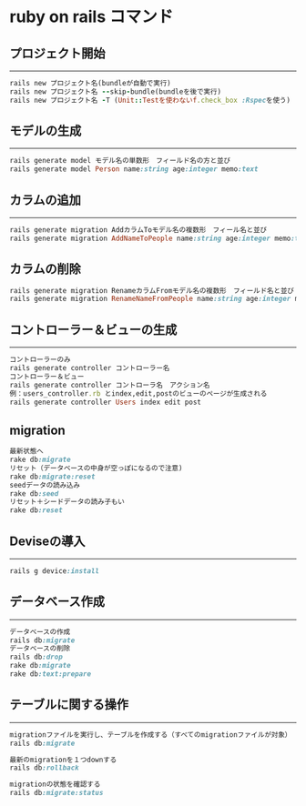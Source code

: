 # ruby on rails コマンド
## プロジェクト開始 
***
```ruby
rails new プロジェクト名(bundleが自動で実行)
rails new プロジェクト名 --skip-bundle(bundleを後で実行)
rails new プロジェクト名 -T (Unit::Testを使わないf.check_box :Rspecを使う)
```
## モデルの生成
***
```ruby
rails generate model モデル名の単数形　フィールド名の方と並び
rails generate model Person name:string age:integer memo:text
```
## カラムの追加
***
```ruby 
rails generate migration AddカラムToモデル名の複数形　フィール名と並び
rails generate migration AddNameToPeople name:string age:integer memo:text
```

## カラムの削除
```ruby
rails generate migration RenameカラムFromモデル名の複数形　フィールド名と並び
rails generate migration RenameNameFromPeople name:string age:integer memo:text
```
## コントローラー＆ビューの生成
***
```ruby
コントローラーのみ
rails generate controller コントローラー名
コントローラー＆ビュー
rails generate controller コントローラ名　アクション名
例：users_controller.rb とindex,edit,postのビューのページが生成される
rails generate controller Users index edit post
```
## migration
```ruby
最新状態へ
rake db:migrate
リセット（データベースの中身が空っぽになるので注意)
rake db:migrate:reset
seedデータの読み込み
rake db:seed
リセット＋シードデータの読み子もい
rake db:reset
```
## Deviseの導入
***
```ruby
rails g device:install
```

## データベース作成
***
```ruby 
データベースの作成
rails db:migrate
データベースの削除
rails db:drop
rake db:migrate
rake db:text:prepare
```

## テーブルに関する操作
***
```ruby
migrationファイルを実行し、テーブルを作成する（すべてのmigrationファイルが対象）
rails db:migrate

最新のmigrationを１つdownする
rails db:rollback

migrationの状態を確認する
rails db:migrate:status
